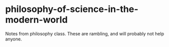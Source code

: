 philosophy-of-science-in-the-modern-world
=========================================

Notes from philosophy class. These are rambling, and will
probably not help anyone. 
